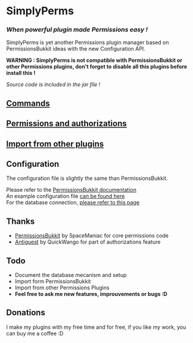 SimplyPerms
===========

### *When powerful plugin made Permissions easy !*

SimplyPerms is yet another Permissions plugin manager based on PermissionsBukkit ideas with the new Configuration API.

**WARNING : SimplyPerms is not compatible with PermissionsBukkit or other Permissions plugins, don't forget to disable all this plugins before install this !**

*Source code is included in the jar file !*

## [Commands][2]

## [Permissions and authorizations][3]

## [Import from other plugins][4]

## Configuration

The configuration file is slightly the same than PermissionsBukkit.

Please refer to the [PermissionsBukkit documentation][5]  
An example configuration file [can be found here][6]  
For the database connection, [please refer to this page][7]

## Thanks

*   [PermissionsBukkit][8] by SpaceManiac for core permissions code
*   [Antiguest][9] by QuickWango for part of authorizations feature

## Todo

*   Document the database mecanism and setup
*   Import form PermissionsBukkit
*   Import from other Permissions Plugins
*   **Feel free to ask me new features, improuvements or bugs :D**

## Donations

I make my plugins with my free time and for free, if you like my work, you can buy me a coffee :D

 [2]: http://dev.bukkit.org/server-mods/simplyperms/pages/commands/
 [3]: http://dev.bukkit.org/server-mods/simplyperms/pages/permissions-and-authorizations/
 [4]: http://dev.bukkit.org/server-mods/simplyperms/pages/import-from-other-plugins/
 [5]: http://dev.bukkit.org/server-mods/permbukkit/pages/configuration/
 [6]: http://dev.bukkit.org/server-mods/simplyperms/pages/exemple-of-config-yml/
 [7]: http://dev.bukkit.org/server-mods/simplyperms/pages/database-connection/
 [8]: http://dev.bukkit.org/server-mods/permbukkit/
 [9]: http://dev.bukkit.org/server-mods/antiguest/
